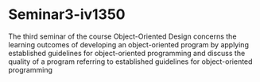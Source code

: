 # Seminar3-iv1350
The third seminar of the course Object-Oriented Design concerns the learning outcomes of developing an object-oriented program by applying established guidelines for object-oriented programming and discuss the quality of a program referring to established guidelines for object-oriented programming
